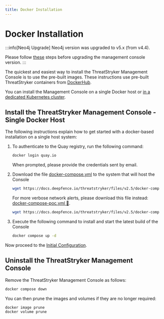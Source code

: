```yaml
---
title: Docker Installation
---
```


# Docker Installation

:::info[Neo4j Upgrade]
Neo4j version was upgraded to v5.x (from v4.4).

Please follow [these](upgrade-from-v2.1.md) steps before upgrading the management console version.
:::

The quickest and easiest way to install the ThreatStryker Management Console is to use the pre-built images.  These instructions use pre-built ThreatStryker containers from [DockerHub](https://hub.docker.com/u/deepfenceio).

You can install the Management Console on a single Docker host or [in a dedicated Kubernetes cluster](kubernetes).

## Install the ThreatStryker Management Console - Single Docker Host

The following instructions explain how to get started with a docker-based installation on a single host system:

1. To authenticate to the Quay registry, run the following command:

    ```bash
    docker login quay.io
    ```

    When prompted, please provide the credentials sent by email.

2. Download the file [docker-compose.yml](https://docs.deepfence.io/threatstryker/files/v2.5/docker-compose.yml) to the system that will host the Console

    ```bash
    wget https://docs.deepfence.io/threatstryker/files/v2.5/docker-compose.yml
    ```

   For more verbose network alerts, please download this file instead: [docker-compose-poc.yml 🔗](https://docs.deepfence.io/threatstryker/files/v2.5/docker-compose-poc.yml).

    ```bash
    wget https://docs.deepfence.io/threatstryker/files/v2.5/docker-compose-poc.yml -O docker-compose.yml
    ```

3. Execute the following command to install and start the latest build of the Console

    ```bash
    docker compose up -d
    ```

Now proceed to the [Initial Configuration](initial-configuration).

## Uninstall the ThreatStryker Management Console

Remove the ThreatStryker Management Console as follows:

```bash
docker compose down
```

You can then prune the images and volumes if they are no longer required:

```bash
docker image prune
docker volume prune
```
